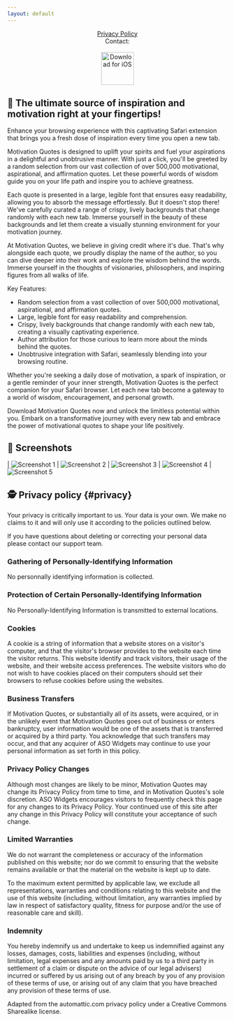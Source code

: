 ```yaml
---
layout: default
---
```

<center>
<a href="#privacy">Privacy Policy</a>
<br />
Contact: <motivationquotesforios [at] gmail.com>
<br />
<br />
</center>

<center>
 <a href="http://itunes.apple.com/app/6449968950"><img height=75 src="/img/appstore.svg" alt="Download for iOS" /></a>
</center>

## 🪷 The ultimate source of inspiration and motivation right at your fingertips!

Enhance your browsing experience with this captivating Safari extension that brings you a fresh dose of inspiration every time you open a new tab.

Motivation Quotes is designed to uplift your spirits and fuel your aspirations in a delightful and unobtrusive manner. With just a click, you'll be greeted by a random selection from our vast collection of over 500,000 motivational, aspirational, and affirmation quotes. Let these powerful words of wisdom guide you on your life path and inspire you to achieve greatness.

Each quote is presented in a large, legible font that ensures easy readability, allowing you to absorb the message effortlessly. But it doesn't stop there! We've carefully curated a range of crispy, lively backgrounds that change randomly with each new tab. Immerse yourself in the beauty of these backgrounds and let them create a visually stunning environment for your motivation journey.

At Motivation Quotes, we believe in giving credit where it's due. That's why alongside each quote, we proudly display the name of the author, so you can dive deeper into their work and explore the wisdom behind the words. Immerse yourself in the thoughts of visionaries, philosophers, and inspiring figures from all walks of life.

Key Features:

- Random selection from a vast collection of over 500,000 motivational, aspirational, and affirmation quotes.
- Large, legible font for easy readability and comprehension.
- Crispy, lively backgrounds that change randomly with each new tab, creating a visually captivating experience.
- Author attribution for those curious to learn more about the minds behind the quotes.
- Unobtrusive integration with Safari, seamlessly blending into your browsing routine.

Whether you're seeking a daily dose of motivation, a spark of inspiration, or a gentle reminder of your inner strength, Motivation Quotes is the perfect companion for your Safari browser. Let each new tab become a gateway to a world of wisdom, encouragement, and personal growth.

Download Motivation Quotes now and unlock the limitless potential within you. Embark on a transformative journey with every new tab and embrace the power of motivational quotes to shape your life positively.

## 📱 Screenshots

| ![Screenshot 1](/img/screens/1.png) | ![Screenshot 2](/img/screens/2.png)
| ![Screenshot 3](/img/screens/3.png) | ![Screenshot 4](/img/screens/4.png)
| ![Screenshot 5](/img/screens/5.png)

## 🕵️ Privacy policy {#privacy}

Your privacy is critically important to us. Your data is your own. We make no claims to it and will only use it according to the policies outlined below.

If you have questions about deleting or correcting your personal data please contact our support team.

### Gathering of Personally-Identifying Information
No personnally identifying information is collected.

### Protection of Certain Personally-Identifying Information
No Personally-Identifying Information is transmitted to external locations.

### Cookies
A cookie is a string of information that a website stores on a visitor's computer, and that the visitor's browser provides to the website each time the visitor returns. This website identify and track visitors, their usage of the website, and their website access preferences. The website visitors who do not wish to have cookies placed on their computers should set their browsers to refuse cookies before using the websites.

### Business Transfers
If Motivation Quotes, or substantially all of its assets, were acquired, or in the unlikely event that Motivation Quotes goes out of business or enters bankruptcy, user information would be one of the assets that is transferred or acquired by a third party. You acknowledge that such transfers may occur, and that any acquirer of ASO Widgets may continue to use your personal information as set forth in this policy.

### Privacy Policy Changes
Although most changes are likely to be minor, Motivation Quotes may change its Privacy Policy from time to time, and in Motivation Quotes's sole discretion. ASO Widgets encourages visitors to frequently check this page for any changes to its Privacy Policy. Your continued use of this site after any change in this Privacy Policy will constitute your acceptance of such change.

### Limited Warranties
We do not warrant the completeness or accuracy of the information published on this website; nor do we commit to ensuring that the website remains available or that the material on the website is kept up to date.

To the maximum extent permitted by applicable law, we exclude all representations, warranties and conditions relating to this website and the use of this website (including, without limitation, any warranties implied by law in respect of satisfactory quality, fitness for purpose and/or the use of reasonable care and skill).

### Indemnity
You hereby indemnify us and undertake to keep us indemnified against any losses, damages, costs, liabilities and expenses (including, without limitation, legal expenses and any amounts paid by us to a third party in settlement of a claim or dispute on the advice of our legal advisers) incurred or suffered by us arising out of any breach by you of any provision of these terms of use, or arising out of any claim that you have breached any provision of these terms of use.

Adapted from the automattic.com privacy policy under a Creative Commons Sharealike license.
